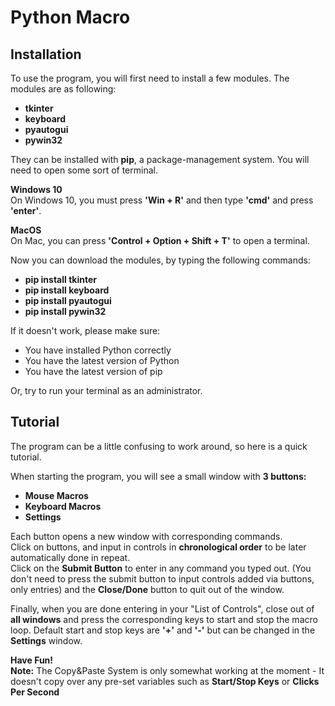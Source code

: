 # Python Macro

## Installation  

To use the program, you will first need to install a few modules. The modules are as following:  

* **tkinter** 
* **keyboard**
* **pyautogui** 
* **pywin32**  

They can be installed with **pip**, a package-management system. You will need to open some sort of terminal.  

**Windows 10**  
On Windows 10, you must press **'Win + R'** and then type **'cmd'** and press **'enter'**.  

**MacOS**  
On Mac, you can press **'Control + Option + Shift + T'** to open a terminal.  

Now you can download the modules, by typing the following commands:  

* **pip install tkinter**
* **pip install keyboard**
* **pip install pyautogui**
* **pip install pywin32**  

If it doesn't work, please make sure:  

* You have installed Python correctly 
* You have the latest version of Python
* You have the latest version of pip  

Or, try to run your terminal as an administrator.  

## Tutorial  

The program can be a little confusing to work around, so here is a quick tutorial.  

When starting the program, you will see a small window with **3 buttons:**  

* **Mouse Macros**
* **Keyboard Macros**
* **Settings**  

Each button opens a new window with corresponding commands.  
Click on buttons, and input in controls in **chronological order** to be later automatically done in repeat.    
Click on the **Submit Button** to enter in any command you typed out. (You don't need to press the submit button to input controls added via buttons, only entries) and the **Close/Done** button to quit out of the window.  

Finally, when you are done entering in your "List of Controls", close out of **all windows**  and press the corresponding keys to start and stop the macro loop. Default start and stop keys are **'+'** and **'-'** but can be changed in the **Settings** window.  

**Have Fun!**  
**Note:** The Copy&Paste System is only somewhat working at the moment - It doesn't copy over any pre-set variables such as **Start/Stop Keys** or **Clicks Per Second**
